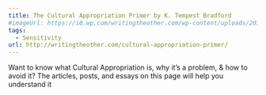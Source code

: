 ```yaml
---
title: The Cultural Appropriation Primer by K. Tempest Bradford
#imageUrl: https://i0.wp.com/writingtheother.com/wp-content/uploads/2018/08/CAheader.png?fit=752%2C440&ssl=1
tags:
  - Sensitivity
url: http://writingtheother.com/cultural-appropriation-primer/
---
```


Want to know what Cultural Appropriation is, why it’s a problem, & how to avoid it? The articles, posts, and essays on this page will help you understand it

